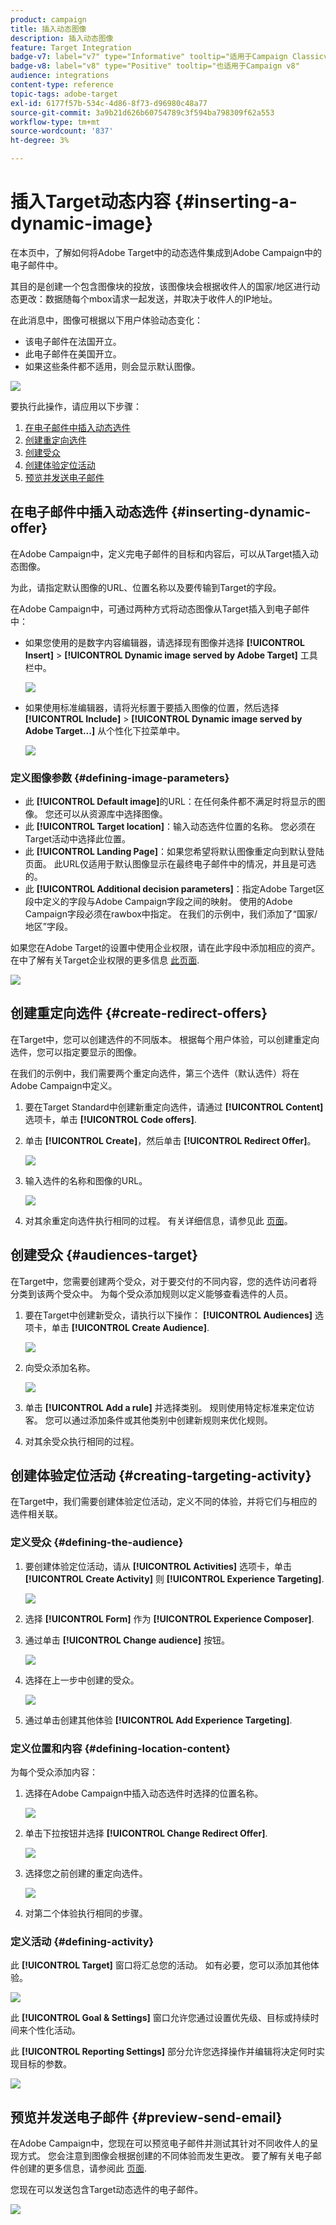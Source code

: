 ```yaml
---
product: campaign
title: 插入动态图像
description: 插入动态图像
feature: Target Integration
badge-v7: label="v7" type="Informative" tooltip="适用于Campaign Classicv7"
badge-v8: label="v8" type="Positive" tooltip="也适用于Campaign v8"
audience: integrations
content-type: reference
topic-tags: adobe-target
exl-id: 6177f57b-534c-4d86-8f73-d96980c48a77
source-git-commit: 3a9b21d626b60754789c3f594ba798309f62a553
workflow-type: tm+mt
source-wordcount: '837'
ht-degree: 3%

---
```


# 插入Target动态内容 {#inserting-a-dynamic-image}



在本页中，了解如何将Adobe Target中的动态选件集成到Adobe Campaign中的电子邮件中。

其目的是创建一个包含图像块的投放，该图像块会根据收件人的国家/地区进行动态更改：数据随每个mbox请求一起发送，并取决于收件人的IP地址。

在此消息中，图像可根据以下用户体验动态变化：

* 该电子邮件在法国开立。
* 此电子邮件在美国开立。
* 如果这些条件都不适用，则会显示默认图像。

![](assets/target_4.png)

要执行此操作，请应用以下步骤：

1. [在电子邮件中插入动态选件](../../integrations/using/inserting-a-dynamic-image.md#inserting-dynamic-offer)
1. [创建重定向选件](../../integrations/using/inserting-a-dynamic-image.md#create-redirect-offers)
1. [创建受众](../../integrations/using/inserting-a-dynamic-image.md#audiences-target)
1. [创建体验定位活动](../../integrations/using/inserting-a-dynamic-image.md#creating-targeting-activity)
1. [预览并发送电子邮件](../../integrations/using/inserting-a-dynamic-image.md#preview-send-email)

## 在电子邮件中插入动态选件 {#inserting-dynamic-offer}

在Adobe Campaign中，定义完电子邮件的目标和内容后，可以从Target插入动态图像。

为此，请指定默认图像的URL、位置名称以及要传输到Target的字段。

在Adobe Campaign中，可通过两种方式将动态图像从Target插入到电子邮件中：

* 如果您使用的是数字内容编辑器，请选择现有图像并选择 **[!UICONTROL Insert]** > **[!UICONTROL Dynamic image served by Adobe Target]** 工具栏中。

  ![](assets/target_5.png)

* 如果使用标准编辑器，请将光标置于要插入图像的位置，然后选择 **[!UICONTROL Include]** > **[!UICONTROL Dynamic image served by Adobe Target...]** 从个性化下拉菜单中。

  ![](assets/target_12.png)

### 定义图像参数 {#defining-image-parameters}

* 此 **[!UICONTROL Default image]**&#x200B;的URL：在任何条件都不满足时将显示的图像。 您还可以从资源库中选择图像。
* 此 **[!UICONTROL Target location]**：输入动态选件位置的名称。 您必须在Target活动中选择此位置。
* 此 **[!UICONTROL Landing Page]**：如果您希望将默认图像重定向到默认登陆页面。 此URL仅适用于默认图像显示在最终电子邮件中的情况，并且是可选的。
* 此 **[!UICONTROL Additional decision parameters]**：指定Adobe Target区段中定义的字段与Adobe Campaign字段之间的映射。 使用的Adobe Campaign字段必须在rawbox中指定。 在我们的示例中，我们添加了“国家/地区”字段。

如果您在Adobe Target的设置中使用企业权限，请在此字段中添加相应的资产。 在中了解有关Target企业权限的更多信息 [此页面](https://experienceleague.adobe.com/docs/target/using/administer/manage-users/enterprise/properties-overview.html).

![](assets/target_13.png)

## 创建重定向选件 {#create-redirect-offers}

在Target中，您可以创建选件的不同版本。 根据每个用户体验，可以创建重定向选件，您可以指定要显示的图像。

在我们的示例中，我们需要两个重定向选件，第三个选件（默认选件）将在Adobe Campaign中定义。

1. 要在Target Standard中创建新重定向选件，请通过 **[!UICONTROL Content]** 选项卡，单击 **[!UICONTROL Code offers]**.

1. 单击 **[!UICONTROL Create]**，然后单击 **[!UICONTROL Redirect Offer]**。

   ![](assets/target_9.png)

1. 输入选件的名称和图像的URL。

   ![](assets/target_6.png)

1. 对其余重定向选件执行相同的过程。 有关详细信息，请参见此 [ 页面](https://experienceleague.adobe.com/docs/target/using/experiences/offers/offer-redirect.html)。

## 创建受众 {#audiences-target}

在Target中，您需要创建两个受众，对于要交付的不同内容，您的选件访问者将分类到该两个受众中。 为每个受众添加规则以定义能够查看选件的人员。

1. 要在Target中创建新受众，请执行以下操作： **[!UICONTROL Audiences]** 选项卡，单击 **[!UICONTROL Create Audience]**.

   ![](assets/audiences_1.png)

1. 向受众添加名称。

   ![](assets/audiences_2.png)

1. 单击 **[!UICONTROL Add a rule]** 并选择类别。 规则使用特定标准来定位访客。 您可以通过添加条件或其他类别中创建新规则来优化规则。

1. 对其余受众执行相同的过程。

## 创建体验定位活动 {#creating-targeting-activity}

在Target中，我们需要创建体验定位活动，定义不同的体验，并将它们与相应的选件相关联。

### 定义受众 {#defining-the-audience}

1. 要创建体验定位活动，请从 **[!UICONTROL Activities]** 选项卡，单击 **[!UICONTROL Create Activity]** 则 **[!UICONTROL Experience Targeting]**.

   ![](assets/target_10.png)

1. 选择 **[!UICONTROL Form]** 作为 **[!UICONTROL Experience Composer]**.

1. 通过单击 **[!UICONTROL Change audience]** 按钮。

   ![](assets/target_10_2.png)

1. 选择在上一步中创建的受众。

   ![](assets/target_10_3.png)

1. 通过单击创建其他体验 **[!UICONTROL Add Experience Targeting]**.

### 定义位置和内容 {#defining-location-content}

为每个受众添加内容：

1. 选择在Adobe Campaign中插入动态选件时选择的位置名称。

   ![](assets/target_15.png)

1. 单击下拉按钮并选择 **[!UICONTROL Change Redirect Offer]**.

   ![](assets/target_content.png)

1. 选择您之前创建的重定向选件。

   ![](assets/target_content_2.png)

1. 对第二个体验执行相同的步骤。

### 定义活动 {#defining-activity}

此 **[!UICONTROL Target]** 窗口将汇总您的活动。 如有必要，您可以添加其他体验。

![](assets/target_experience.png)

此 **[!UICONTROL Goal & Settings]** 窗口允许您通过设置优先级、目标或持续时间来个性化活动。

此 **[!UICONTROL Reporting Settings]** 部分允许您选择操作并编辑将决定何时实现目标的参数。

![](assets/target_experience_2.png)

## 预览并发送电子邮件 {#preview-send-email}

在Adobe Campaign中，您现在可以预览电子邮件并测试其针对不同收件人的呈现方式。 您会注意到图像会根据创建的不同体验而发生更改。 要了解有关电子邮件创建的更多信息，请参阅此 [页面](../../delivery/using/defining-the-email-content.md).

您现在可以发送包含Target动态选件的电子邮件。

![](assets/target_20.png)
